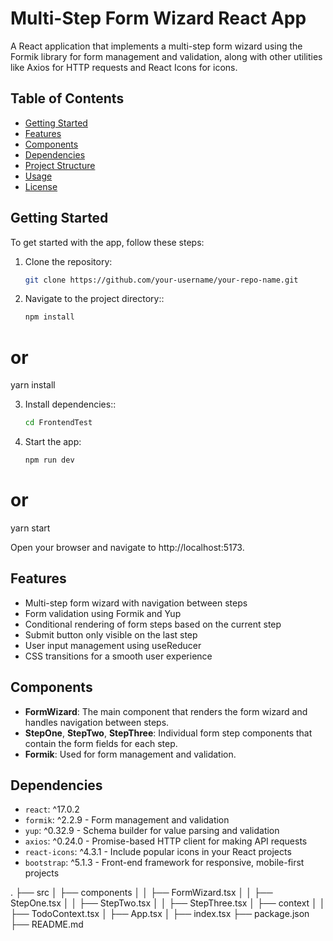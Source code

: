# Multi-Step Form Wizard React App

A React application that implements a multi-step form wizard using the Formik library for form management and validation, along with other utilities like Axios for HTTP requests and React Icons for icons.

## Table of Contents

- [Getting Started](#getting-started)
- [Features](#features)
- [Components](#components)
- [Dependencies](#dependencies)
- [Project Structure](#project-structure)
- [Usage](#usage)
- [License](#license)

## Getting Started

To get started with the app, follow these steps:

1. Clone the repository:

   ```bash
   git clone https://github.com/your-username/your-repo-name.git

   ```

2. Navigate to the project directory::
   ```bash
   npm install
   ```

# or

yarn install

3. Install dependencies::

   ```bash
   cd FrontendTest

   ```

4. Start the app:
   ```bash
   npm run dev
   ```

# or

yarn start

Open your browser and navigate to http://localhost:5173.

## Features

- Multi-step form wizard with navigation between steps
- Form validation using Formik and Yup
- Conditional rendering of form steps based on the current step
- Submit button only visible on the last step
- User input management using useReducer
- CSS transitions for a smooth user experience

## Components

- **FormWizard**: The main component that renders the form wizard and handles navigation between steps.
- **StepOne**, **StepTwo**, **StepThree**: Individual form step components that contain the form fields for each step.
- **Formik**: Used for form management and validation.

## Dependencies

- `react`: ^17.0.2
- `formik`: ^2.2.9 - Form management and validation
- `yup`: ^0.32.9 - Schema builder for value parsing and validation
- `axios`: ^0.24.0 - Promise-based HTTP client for making API requests
- `react-icons`: ^4.3.1 - Include popular icons in your React projects
- `bootstrap`: ^5.1.3 - Front-end framework for responsive, mobile-first projects

.
├── src
│ ├── components
│ │ ├── FormWizard.tsx
│ │ ├── StepOne.tsx
│ │ ├── StepTwo.tsx
│ │ ├── StepThree.tsx
│ ├── context
│ │ ├── TodoContext.tsx
│ ├── App.tsx
│ ├── index.tsx
├── package.json
├── README.md
